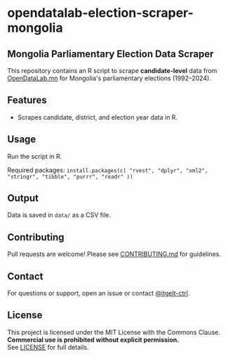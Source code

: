 # opendatalab-election-scraper-mongolia
## Mongolia Parliamentary Election Data Scraper

This repository contains an R script to scrape **candidate-level** data from [OpenDataLab.mn](https://opendatalab.mn) for Mongolia's parliamentary elections (1992–2024).

## Features
- Scrapes candidate, district, and election year data in R. 

## Usage

Run the script in R. 

Required packages:
`install.packages(c(
  "rvest",
  "dplyr",
  "xml2",
  "stringr",
  "tibble",
  "purrr",
  "readr"
))`


## Output

Data is saved in `data/` as a CSV file.


## Contributing

Pull requests are welcome! Please see [CONTRIBUTING.md](CONTRIBUTING.md) for guidelines.


## Contact

For questions or support, open an issue or contact [@itgelt-ctrl](https://github.com/itgelt-ctrl).

## License

This project is licensed under the MIT License with the Commons Clause.  
**Commercial use is prohibited without explicit permission.**  
See [LICENSE](LICENSE) for full details.
